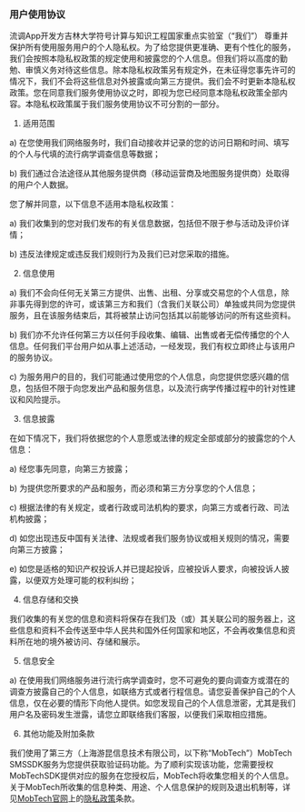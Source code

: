 
### 用户使用协议

  流调App开发方吉林大学符号计算与知识工程国家重点实验室（“我们”） 尊重并保护所有使用服务用户的个人隐私权。为了给您提供更准确、更有个性化的服务，我们会按照本隐私权政策的规定使用和披露您的个人信息。但我们将以高度的勤勉、审慎义务对待这些信息。除本隐私权政策另有规定外，在未征得您事先许可的情况下，我们不会将这些信息对外披露或向第三方提供。我们会不时更新本隐私权政策。您在同意我们服务使用协议之时，即视为您已经同意本隐私权政策全部内容。本隐私权政策属于我们服务使用协议不可分割的一部分。

1. 适用范围

  a) 在您使用我们网络服务时，我们自动接收并记录的您的访问日期和时间、填写的个人与代填的流行病学调查信息等数据；

  b) 我们通过合法途径从其他服务提供商（移动运营商及地图服务提供商）处取得的用户个人数据。

  您了解并同意，以下信息不适用本隐私权政策：

  a) 我们收集到的您对我们发布的有关信息数据，包括但不限于参与活动及评价详情；

  b) 违反法律规定或违反我们规则行为及我们已对您采取的措施。

2. 信息使用

  a) 我们不会向任何无关第三方提供、出售、出租、分享或交易您的个人信息，除非事先得到您的许可，或该第三方和我们（含我们关联公司）单独或共同为您提供服务，且在该服务结束后，其将被禁止访问包括其以前能够访问的所有这些资料。

  b) 我们亦不允许任何第三方以任何手段收集、编辑、出售或者无偿传播您的个人信息。任何我们平台用户如从事上述活动，一经发现，我们有权立即终止与该用户的服务协议。

  c) 为服务用户的目的，我们可能通过使用您的个人信息，向您提供您感兴趣的信息，包括但不限于向您发出产品和服务信息，以及流行病学传播过程中的针对性建议和风险提示。

3. 信息披露

  在如下情况下，我们将依据您的个人意愿或法律的规定全部或部分的披露您的个人信息：

  a) 经您事先同意，向第三方披露；

  b) 为提供您所要求的产品和服务，而必须和第三方分享您的个人信息；

  c) 根据法律的有关规定，或者行政或司法机构的要求，向第三方或者行政、司法机构披露；

  d) 如您出现违反中国有关法律、法规或者我们服务协议或相关规则的情况，需要向第三方披露；

  e) 如您是适格的知识产权投诉人并已提起投诉，应被投诉人要求，向被投诉人披露，以便双方处理可能的权利纠纷；

4. 信息存储和交换

  我们收集的有关您的信息和资料将保存在我们及（或）其关联公司的服务器上，这些信息和资料不会传送至中华人民共和国外任何国家和地区，不会再收集信息和资料所在地的境外被访问、存储和展示。

5. 信息安全

  a) 在使用我们网络服务进行流行病学调查时，您不可避免的要向调查方或潜在的调查方披露自己的个人信息，如联络方式或者行程信息。请您妥善保护自己的个人信息，仅在必要的情形下向他人提供。如您发现自己的个人信息泄密，尤其是我们用户名及密码发生泄露，请您立即联络我们客服，以便我们采取相应措施。

6. 其他功能及附加条款

  我们使用了第三方（上海游昆信息技术有限公司，以下称“MobTech”）MobTech SMSSDK服务为您提供获取验证码功能。为了顺利实现该功能，您需要授权MobTechSDK提供对应的服务在您授权后，MobTech将收集您相关的个人信息。关于MobTech所收集的信息种类、用途、个人信息保护的规则及退出机制等，详见[MobTech官网](http://www.mob.com)上的[隐私政策](http://www.mob.com/about/policy)条款。
